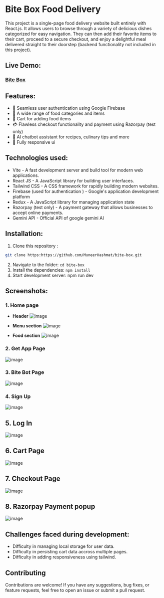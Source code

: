 # Bite Box Food Delivery

This project is a single-page food delivery website built entirely with React.js. It allows users to browse through a variety of delicious dishes categorized for easy navigation. They can then add their favorite items to their cart, proceed to a secure checkout, and enjoy a delightful meal delivered straight to their doorstep (backend functionality not included in this project).

## Live Demo:
### [Bite Box](https://bite-box-five.vercel.app/) 

## Features: 
- 🔐 Seamless user authentication using Google Firebase
- 🍔 A wide range of food categories and items
- 🛒 Cart for adding food items
- 💳 Flawless checkout functionality and payment using Razorpay (test only)
- 🤖 AI chatbot assistant for recipes, culinary tips and more
- 📱 Fully responsive ui

## Technologies used:
- Vite - A fast development server and build tool for modern web applications.
- React JS -  A JavaScript library for building user interfaces.
- Tailwind CSS - A CSS framework for rapidly building modern websites.
- Firebase (used for authentication ) - Google's application development platform
- Redux - A JavaScript library for managing application state
- Razorpay (test only) - A payment gateway that allows businesses to accept online payments.
- Gemini API - Official API of google gemini AI

## Installation:
1. Clone this repository :
``` bash
git clone https:https://github.com/MuneerHashmat/bite-box.git
```
2. Navigate to the folder: ``` cd bite-box ```
3. Install the dependencies: ``` npm install ```
4. Start development server: npm run dev


## Screenshots:

### 1. Home page
- **Header**
![image](./src/assets/screenshots/1.png)

- **Menu section**
![image](./src/assets/screenshots/2.png)

- **Food section**
![image](./src/assets/screenshots/3.png)

### 2. Get App Page
![image](./src/assets/screenshots/3-1.png)

### 3. Bite Bot Page
![image](./src/assets/screenshots/3-2.png)

### 4. Sign Up                          
![image](./src/assets/screenshots/4.png) 

## 5. Log In
![image](./src/assets/screenshots/5.png)

## 6. Cart Page
![image](./src/assets/screenshots/6.png)

## 7. Checkout Page
![image](./src/assets/screenshots/7.png)

## 8. Razorpay Payment popup
![image](./src/assets/screenshots/8.png)

## Challenges faced during development:
- Difficulty in managing local storage for user data.
- Difficulty in persisting cart data accross multiple pages.
- Difficulty in adding responsiveness using tailwind.

## Contributing
Contributions are welcome! If you have any suggestions, bug fixes, or feature requests, feel free to open an issue or submit a pull request.
